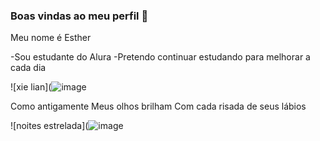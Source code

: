 ### Boas vindas ao meu perfil 💙

Meu nome é Esther

-Sou estudante do Alura
-Pretendo continuar estudando para melhorar a cada dia


![xie lian](![image](https://github.com/user-attachments/assets/aa089789-fffb-4b1b-a1a4-b5e832cf3424)

Como antigamente
Meus olhos brilham
Com cada risada de seus lábios

![noites estrelada](![image](https://github.com/user-attachments/assets/768280c5-03e8-4a35-8fef-942e7ed2af16)

